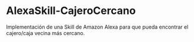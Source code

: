 # AlexaSkill-CajeroCercano
Implementación de una Skill de Amazon Alexa para que pueda encontrar el cajero/caja vecina más cercano.
